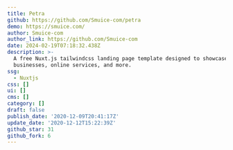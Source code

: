 ```yaml
---
title: Petra
github: https://github.com/Smuice-com/petra
demo: https://smuice.com/
author: Smuice-com
author_link: https://github.com/Smuice-com
date: 2024-02-19T07:18:32.438Z
description: >-
  A free Nuxt.js tailwindcss landing page template designed to showcase SaaS
  businesses, online services, and more.
ssg:
  - Nuxtjs
css: []
ui: []
cms: []
category: []
draft: false
publish_date: '2020-12-09T20:41:17Z'
update_date: '2020-12-12T15:22:39Z'
github_star: 31
github_fork: 6
---
```

